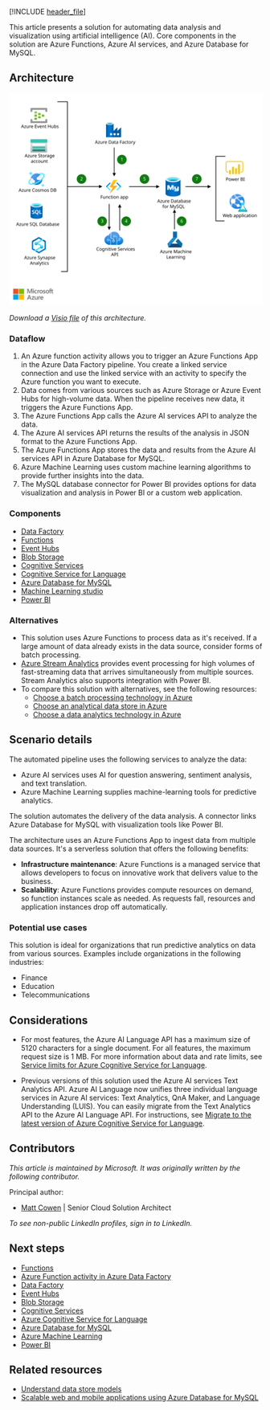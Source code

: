 [!INCLUDE [header_file](../../../includes/sol-idea-header.md)]

This article presents a solution for automating data analysis and visualization using artificial intelligence (AI). Core components in the solution are Azure Functions, Azure AI services, and Azure Database for MySQL.

## Architecture

![Architecture diagram that shows the dataflow of an intelligent application using Azure Database for MySQL.](_images/intelligent-apps-using-azure-database-for-mysql.svg)

*Download a [Visio file](https://arch-center.azureedge.net/intelligent-apps-using-azure-database-for-mysql.vsdx) of this architecture.*

### Dataflow

1. An Azure function activity allows you to trigger an Azure Functions App in the Azure Data Factory pipeline. You create a linked service connection and use the linked service with an activity to specify the Azure function you want to execute.
1. Data comes from various sources such as Azure Storage or Azure Event Hubs for high-volume data. When the pipeline receives new data, it triggers the Azure Functions App.
1. The Azure Functions App calls the Azure AI services API to analyze the data.
1. The Azure AI services API returns the results of the analysis in JSON format to the Azure Functions App.
1. The Azure Functions App stores the data and results from the Azure AI services API in Azure Database for MySQL.
1. Azure Machine Learning uses custom machine learning algorithms to provide further insights into the data.
1. The MySQL database connector for Power BI provides options for data visualization and analysis in Power BI or a custom web application.

### Components

- [Data Factory](https://azure.microsoft.com/products/data-factory)
- [Functions](https://azure.microsoft.com/products/functions)
- [Event Hubs](https://azure.microsoft.com/products/event-hubs)
- [Blob Storage](https://azure.microsoft.com/products/storage/blobs)
- [Cognitive Services](https://azure.microsoft.com/products/cognitive-services)
- [Cognitive Service for Language](https://azure.microsoft.com/products/cognitive-services/language-service/)
- [Azure Database for MySQL](https://azure.microsoft.com/products/mysql)
- [Machine Learning studio](https://azure.microsoft.com/products/machine-learning/#faq)
- [Power BI](https://powerbi.microsoft.com)

### Alternatives

- This solution uses Azure Functions to process data as it's received. If a large amount of data already exists in the data source, consider forms of batch processing.
- [Azure Stream Analytics](/azure/stream-analytics/stream-analytics-introduction) provides event processing for high volumes of fast-streaming data that arrives simultaneously from multiple sources. Stream Analytics also supports integration with Power BI.
- To compare this solution with alternatives, see the following resources:
  - [Choose a batch processing technology in Azure](../../data-guide/technology-choices/batch-processing.md)
  - [Choose an analytical data store in Azure](../../data-guide/technology-choices/analytical-data-stores.md)
  - [Choose a data analytics technology in Azure](../../data-guide/technology-choices/analysis-visualizations-reporting.md)

## Scenario details

The automated pipeline uses the following services to analyze the data:

- Azure AI services uses AI for question answering, sentiment analysis, and text translation.
- Azure Machine Learning supplies machine-learning tools for predictive analytics.

The solution automates the delivery of the data analysis. A connector links Azure Database for MySQL with visualization tools like Power BI.

The architecture uses an Azure Functions App to ingest data from multiple data sources. It's a serverless solution that offers the following benefits:

- **Infrastructure maintenance**: Azure Functions is a managed service that allows developers to focus on innovative work that delivers value to the business.
- **Scalability**: Azure Functions provides compute resources on demand, so function instances scale as needed. As requests fall, resources and application instances drop off automatically.

### Potential use cases

This solution is ideal for organizations that run predictive analytics on data from various sources. Examples include organizations in the following industries:

- Finance
- Education
- Telecommunications

## Considerations

- For most features, the Azure AI Language API has a maximum size of 5120 characters for a single document. For all features, the maximum request size is 1 MB. For more information about data and rate limits, see [Service limits for Azure Cognitive Service for Language](/azure/cognitive-services/language-service/concepts/data-limits#maximum-characters-per-document).

- Previous versions of this solution used the Azure AI services Text Analytics API. Azure AI Language now unifies three individual language services in Azure AI services: Text Analytics, QnA Maker, and Language Understanding (LUIS). You can easily migrate from the Text Analytics API to the Azure AI Language API. For instructions, see [Migrate to the latest version of Azure Cognitive Service for Language](/azure/cognitive-services/language-service/concepts/migrate-language-service-latest).

## Contributors

*This article is maintained by Microsoft. It was originally written by the following contributor.*

Principal author:

- [Matt Cowen](https://www.linkedin.com/in/matt-cowen/) | Senior Cloud Solution Architect

*To see non-public LinkedIn profiles, sign in to LinkedIn.*

## Next steps

- [Functions](/azure/azure-functions/functions-overview)
- [Azure Function activity in Azure Data Factory](/azure/data-factory/control-flow-azure-function-activity)
- [Data Factory](/azure/data-factory/introduction)
- [Event Hubs](/azure/event-hubs)
- [Blob Storage](/azure/storage/blobs/storage-blobs-introduction)
- [Cognitive Services](/azure/cognitive-services/what-are-cognitive-services)
- [Azure Cognitive Service for Language](/azure/cognitive-services/language-service/overview)
- [Azure Database for MySQL](/azure/mysql)
- [Azure Machine Learning](/azure/machine-learning/overview-what-is-azure-machine-learning)
- [Power BI](/power-bi/fundamentals/power-bi-overview)

## Related resources

- [Understand data store models](../../guide/technology-choices/data-store-overview.md)
- [Scalable web and mobile applications using Azure Database for MySQL](../../solution-ideas/articles/scalable-web-and-mobile-applications-using-azure-database-for-mysql.yml)
